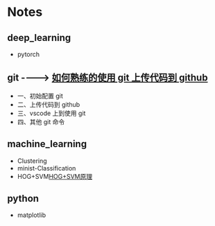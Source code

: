 # Notes

## deep_learning
- pytorch

## git ----> [如何熟练的使用 git 上传代码到 github](https://github.com/SHUNLU-1/Notes/tree/main/git)

- 一、初始配置 git
- 二、上传代码到 github
- 三、vscode 上到使用 git
- 四、其他 git 命令

## machine_learning

- Clustering
- minist-Classification
- HOG+SVM[HOG+SVM原理](https://github.com/SHUNLU-1/Notes/tree/main/machine_learning/SVM)

## python
 
- matplotlib